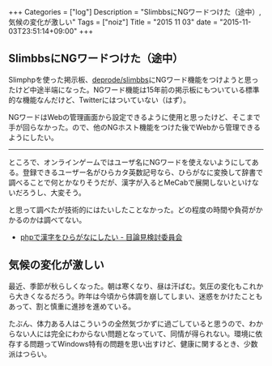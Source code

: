 +++
Categories = ["log"]
Description = "SlimbbsにNGワードつけた（途中）,気候の変化が激しい"
Tags = ["noiz"]
Title = "2015 11 03"
date = "2015-11-03T23:51:14+09:00"
+++

## SlimbbsにNGワードつけた（途中）
Slimphpを使った掲示板、[deprode/slimbbs](https://github.com/deprode/slimbbs)にNGワード機能をつけようと思ったけど中途半端になった。NGワード機能は15年前の掲示板にもついている標準的な機能なんだけど、Twitterにはついていない（はず）。

NGワードはWebの管理画面から設定できるように使用と思ったけど、そこまで手が回らなかった。ので、他のNGホスト機能をつけた後でWebから管理できるようにしたい。

----

ところで、オンラインゲームではユーザ名にNGワードを使えないようにしてある。登録できるユーザー名がひらカタ英数記号なら、ひらがなに変換して辞書で調べることで何とかなりそうだが、漢字が入るとMeCabで展開しないといけないだろうし、大変そう。

と思って調べたが技術的にはたいしたことなかった。どの程度の時間や負荷がかかるのかは調べてない。

* [phpで漢字をひらがなにしたい - 目論見検討委員会](http://d.hatena.ne.jp/tboffice/20110507/1304794214)


## 気候の変化が激しい
最近、季節が秋らしくなった。朝は寒くなり、昼は汗ばむ。気圧の変化もこれから大きくなるだろう。昨年は今頃から体調を崩してしまい、迷惑をかけたこともあって、割と慎重に進捗を進めている。

たぶん、体力ある人はこういうの全然気づかずに過ごしていると思うので、わからない人には完全にわからない問題となっていて、同情が得られない。環境に依存する問題ってWindows特有の問題を思い出すけど、健康に関するとき、少数派はつらい。